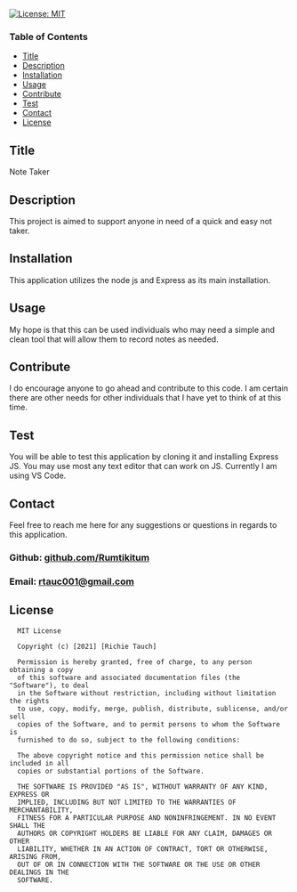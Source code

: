 [![License: MIT](https://img.shields.io/badge/License-MIT-yellow.svg)](https://opensource.org/licenses/MIT)

### Table of Contents
- [Title](#Title)
- [Description](#description)
- [Installation](#installation)
- [Usage](#usage)
- [Contribute](#contribute)
- [Test](#test)
- [Contact](#contact)
- [License](#license)

## Title

Note Taker

## Description

This project is aimed to support anyone in need of a quick and easy not taker.

## Installation

This application utilizes the node js and Express as its main installation.

## Usage

My hope is that this can be used individuals who may need a simple and clean tool that will allow them to record notes as needed.

## Contribute

I do encourage anyone to go ahead and contribute to this code. I am certain there are other needs for other individuals that I have yet to think of at this time.

## Test

You will be able to test this application by cloning it and installing Express JS. You may use most any text editor that can work on JS. Currently I am using VS Code.

## Contact

Feel free to reach me here for any suggestions or questions in regards to this application.

 ### Github: [github.com/Rumtikitum](https://github.com/Rumtikitum)

 ### Email: [rtauc001@gmail.com](mailto:rtauc001@gmail.com?subject=[GitHub])

## License


      MIT License

      Copyright (c) [2021] [Richie Tauch]
      
      Permission is hereby granted, free of charge, to any person obtaining a copy
      of this software and associated documentation files (the "Software"), to deal
      in the Software without restriction, including without limitation the rights
      to use, copy, modify, merge, publish, distribute, sublicense, and/or sell
      copies of the Software, and to permit persons to whom the Software is
      furnished to do so, subject to the following conditions:
      
      The above copyright notice and this permission notice shall be included in all
      copies or substantial portions of the Software.
      
      THE SOFTWARE IS PROVIDED "AS IS", WITHOUT WARRANTY OF ANY KIND, EXPRESS OR
      IMPLIED, INCLUDING BUT NOT LIMITED TO THE WARRANTIES OF MERCHANTABILITY,
      FITNESS FOR A PARTICULAR PURPOSE AND NONINFRINGEMENT. IN NO EVENT SHALL THE
      AUTHORS OR COPYRIGHT HOLDERS BE LIABLE FOR ANY CLAIM, DAMAGES OR OTHER
      LIABILITY, WHETHER IN AN ACTION OF CONTRACT, TORT OR OTHERWISE, ARISING FROM,
      OUT OF OR IN CONNECTION WITH THE SOFTWARE OR THE USE OR OTHER DEALINGS IN THE
      SOFTWARE.